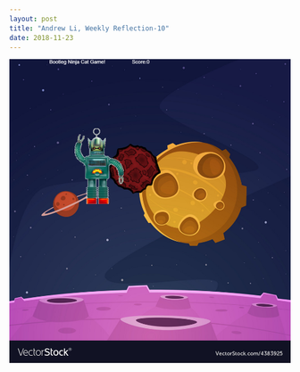```yaml
---
layout: post
title: "Andrew Li, Weekly Reflection-10"
date: 2018-11-23
---
```


![Game Screenshot](/images/download.png)


